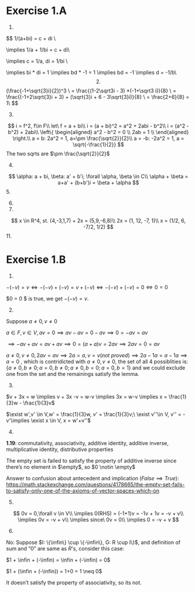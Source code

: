 # Exercise 1.A

1.
$$
1/(a+bi) = c + di \\

\implies 1/a + 1/bi = c + di\\

\implies c = 1/a, di = 1/bi \\

\implies bi * di = 1 \implies bd * -1 = 1 \implies bd = -1 \implies d = -1/b\\
$$
2.
$$
(\frac{-1+\sqrt{3}i}{2})^3 \\
= \frac{(1-2\sqrt3i - 3) *(-1+\sqrt3 i)}{8} \\
= \frac{(-1+2\sqrt{3}i + 3) + (\sqrt{3}i + 6 - 3\sqrt{3}i)}{8} \\
= \frac{2+6}{8}  = 1\\
$$


3.
$$
i = f^2, f\in F\\
let\ f = a + bi\\
i = (a + bi)^2 = a^2 + 2abi - b^2\\
i = (a^2 - b^2) + 2abi\\
\left\{
\begin{aligned}
a^2 - b^2 = 0 \\
2ab = 1 \\
\end{aligned}
\right.\\
a = b: 2a^2 = 1, a=\pm \frac{\sqrt{2}}{2}\\
a = -b: -2a^2 = 1, a = \sqrt{-\frac{1}{2}}
$$
The two sqrts are $\pm \frac{\sqrt{2}}{2}$

4.
$$
\alpha: a + bi, \beta: a' + b'i; \forall \alpha, \beta \in C\\
\alpha + \beta = a+a' + (b+b')i = \beta + \alpha
$$
5.

6.



10.
$$
x \in R^4, st. (4,-3,1,7) + 2x = (5,9,-6,8)\\
2x = (1, 12, -7, 1)\\
x = (1/2, 6, -7/2, 1/2)
$$
11.



# Exercise 1.B

1.

$-(-v) = v \iff -(-v) + (-v) = v + (-v) \iff -(-v) + (-v) = 0 \iff 0 = 0$

$0 = 0 $ is true, we get $-(-v) = v$.

2.

Suppose $a \neq 0, v \neq 0$

$a \in F, v \in V, av = 0 \implies av -av = 0 - av \implies 0 = -av = av$

$\implies - av + av = av + av \implies 0 = (a+a)v = 2av \implies 2av = 0 = av$

$a \neq 0, v \neq 0,2av = av \implies 2a = a, v =v(not\ proved) \implies  2a - 1a = a - 1a \implies a = 0$ , which is contridicted with $a \neq 0, v \neq 0$, the set of all 4 possiblities is: $\{a \neq 0, b \neq 0; a = 0, b\neq 0; a\neq0,b=0; a = 0 , b=1\}$ and we could exclude one from the set and the remainings satisfy the lemma.

3.

$v + 3x = w \implies v + 3x -v = w-v \implies 3x = w-v \implies x = \frac{1}{3}w - \frac{1}{3}v$

$\exist w',v' \in V,w' = \frac{1}{3}w, v' = \frac{1}{3}v;\ \exist v''\in V, v'' = - v'\implies \exist x \in V, x = w'+v''$

4.

**1.19**: commutativity, associativity, additive identity, additive inverse, multiplicative identity, distributive properties

The empty set is failed to satisfy the property of additive inverse since there’s no element in $\empty$, so $0 \notin \empty$

Answer to confusion about antecedent and implication ($False \implies True$): https://math.stackexchange.com/questions/4178665/the-empty-set-fails-to-satisfy-only-one-of-the-axioms-of-vector-spaces-which-on



5.
$$
0v = 0,\forall v \in V\\
\implies 0(RHS) = (-1+1)v = -1v + 1v = -v + v\\
\implies 0v = -v + v\\
\implies since\ 0v = 0\\
\implies 0 = -v + v
$$


6.

No: Suppose $I: \{\infin\} \cup \{-\infin\}, G: R \cup I\}$, and definition of sum and “$0$” are same as $R$'s, consider this case:

$1 + \infin + (-\infin) = \infin + (-\infin) = 0$

$1 + (\infin + (-\infin)) = 1+0 = 1 \neq 0$

It doesn’t satisfy the property of associativity, so its not.
